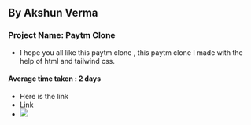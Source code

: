 ## By Akshun Verma

### Project Name: Paytm Clone 
- I hope you all like this paytm clone , this paytm clone I made with the help of html and tailwind css.


#### Average time taken : 2 days

- Here is the link 
- [Link ](https://paytm-aivy45.netlify.app/)
- ![](https://img.shields.io/badge/Html-Tailwind%20CSS-red)